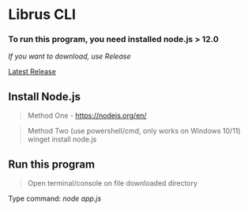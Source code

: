 # Librus CLI
### To run this program, you need installed node.js > 12.0
*If you want to download, use Release*

[Latest Release](https://github.com/kbaraniak/librusCLI/releases/latest)

## Install Node.js
> Method One - https://nodejs.org/en/

> Method Two (use powershell/cmd, only works on Windows 10/11) winget install node.js

## Run this program
> Open terminal/console on file downloaded directory

Type command: *node app.js*
